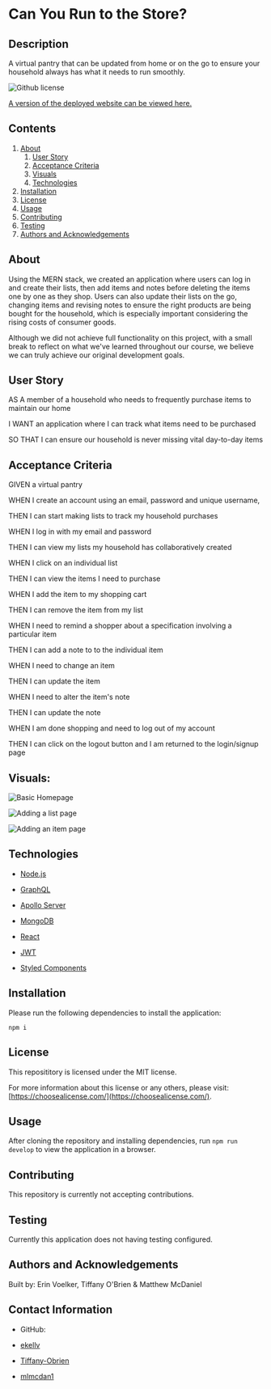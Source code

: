 # Can You Run to the Store?

## Description

A virtual pantry that can be updated from home or on the go to ensure your household always has what it needs to run smoothly.

![Github license](http://img.shields.io/badge/License-MIT-yellow.svg)

[A version of the deployed website can be viewed here.](https://can-you-run-to-the-store.herokuapp.com/)

## Contents

1. [About](#about)
   1. [User Story](#user%20story)
   2. [Acceptance Criteria](#acceptance%20criteria)
   3. [Visuals](#visuals)
   4. [Technologies](#technologies)
2. [Installation](#installation)
3. [License](#license)
4. [Usage](#usage)
5. [Contributing](#contributing)
6. [Testing](#testing)
7. [Authors and Acknowledgements](#authors%20and%20acknowledgements)

## About

Using the MERN stack, we created an application where users can log in and create their lists, then add items and notes before deleting the items one by one as they shop. Users can also update their lists on the go, changing items and revising notes to ensure the right products are being bought for the household, which is especially important considering the rising costs of consumer goods.

Although we did not achieve full functionality on this project, with a small break to reflect on what we've learned throughout our course, we believe we can truly achieve our original development goals.

## User Story

AS A member of a household who needs to frequently purchase items to maintain our home

I WANT an application where I can track what items need to be purchased

SO THAT I can ensure our household is never missing vital day-to-day items

## Acceptance Criteria

GIVEN a virtual pantry

WHEN I create an account using an email, password and unique username,

THEN I can start making lists to track my household purchases

WHEN I log in with my email and password

THEN I can view my lists my household has collaboratively created

WHEN I click on an individual list

THEN I can view the items I need to purchase

WHEN I add the item to my shopping cart

THEN I can remove the item from my list

WHEN I need to remind a shopper about a specification involving a particular item

THEN I can add a note to to the individual item

WHEN I need to change an item

THEN I can update the item

WHEN I need to alter the item's note

THEN I can update the note

WHEN I am done shopping and need to log out of my account

THEN I can click on the logout button and I am returned to the login/signup page

## Visuals:

![Basic Homepage](/client/assets/images/basic-cyrtts-home.png)

![Adding a list page](/client/assets/images/basic-cyrtts-add-list.png)

![Adding an item page](/client/assets/images/basic-cyrtts-add-item.png)

## Technologies

- [Node.js](https://nodejs.org/en/)

- [GraphQL](https://graphql.org/)

- [Apollo Server](https://www.apollographql.com/docs/apollo-server/)

- [MongoDB](https://www.mongodb.com/)

- [React](https://reactjs.org/)

- [JWT](https://jwt.io/)

- [Styled Components](https://styled-components.com/)

## Installation

Please run the following dependencies to install the application:

`npm i`

## License

This reposititory is licensed under the MIT license.

For more information about this license or any others, please visit: [https://choosealicense.com/](https://choosealicense.com/).

## Usage

After cloning the repository and installing dependencies, run `npm run develop` to view the application in a browser.

## Contributing

This repository is currently not accepting contributions.

## Testing

Currently this application does not having testing configured.

## Authors and Acknowledgements

Built by: Erin Voelker, Tiffany O'Brien & Matthew McDaniel

## Contact Information

- GitHub:

- [ekellv](https://github.com/ekellv)

- [Tiffany-Obrien](https://github.com/Tiffany-Obrien)

- [mlmcdan1](https://github.com/mlmcdan1)
